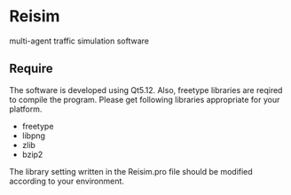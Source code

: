 # Reisim
multi-agent traffic simulation software


## Require

The software is developed using Qt5.12.
Also, freetype libraries are reqired to compile the program.
Please get following libraries appropriate for your platform.
  - freetype
  - libpng
  - zlib
  - bzip2
  
The library setting written in the Reisim.pro file should be modified according to your environment.


